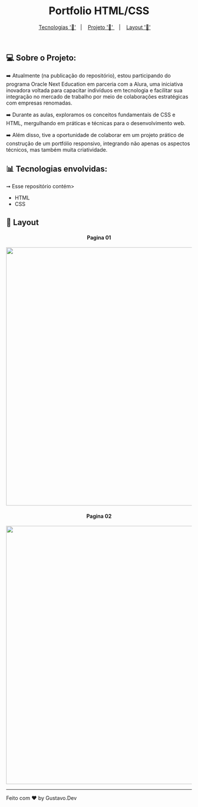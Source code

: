 <h1 align="center"> Portfolio HTML/CSS </h1>

<p align="center">
  <a href="#-tecnologias-envolvidas">Tecnologias '📌'</a>&nbsp;&nbsp;&nbsp;|&nbsp;&nbsp;&nbsp;
  <a href="#-sobre-o-projeto">Projeto '📲' </a>&nbsp;&nbsp;&nbsp;|&nbsp;&nbsp;&nbsp;
  <a href="#-layout">Layout '📐'</a>&nbsp;&nbsp;&nbsp;&nbsp;&nbsp;&nbsp;
</p>

 
<br>

## 💻 Sobre o Projeto:

➡️ Atualmente (na publicação do repositório), estou participando do programa Oracle Next Education em parceria com a Alura, uma iniciativa inovadora voltada para capacitar indivíduos em tecnologia e facilitar sua integração no mercado de trabalho por meio de colaborações estratégicas com empresas renomadas.

➡️ Durante as aulas, exploramos os conceitos fundamentais de CSS e HTML, mergulhando em práticas e técnicas para o desenvolvimento web.

➡️ Além disso, tive a oportunidade de colaborar em um projeto prático de construção de um portfólio responsivo, integrando não apenas os aspectos técnicos, mas também muita criatividade.

## 📊 Tecnologias envolvidas:
➞  Esse repositório contém>

- HTML
- CSS 

## 📸 Layout

<h4 align="center"> Pagina 01</h4> 
<div align="center">
<img src="https://github.com/Gustavocaris/Spotify/assets/149839159/507cb7fa-e930-4c68-84f9-9bfb4bd391b3" width="700px" />
</div>

<h4 align="center">Pagina 02</h4> 
<div align="center">
<img src="https://github.com/Gustavocaris/Spotify/assets/149839159/0405aaad-17e0-453f-99b9-67cd7bdc28d4" width="700px" />
</div>



<hr>

Feito com ❤️ by Gustavo.Dev 
